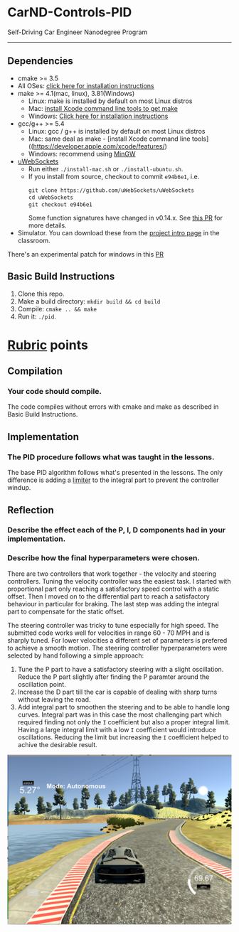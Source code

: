 # CarND-Controls-PID
Self-Driving Car Engineer Nanodegree Program

---

## Dependencies

* cmake >= 3.5
 * All OSes: [click here for installation instructions](https://cmake.org/install/)
* make >= 4.1(mac, linux), 3.81(Windows)
  * Linux: make is installed by default on most Linux distros
  * Mac: [install Xcode command line tools to get make](https://developer.apple.com/xcode/features/)
  * Windows: [Click here for installation instructions](http://gnuwin32.sourceforge.net/packages/make.htm)
* gcc/g++ >= 5.4
  * Linux: gcc / g++ is installed by default on most Linux distros
  * Mac: same deal as make - [install Xcode command line tools]((https://developer.apple.com/xcode/features/)
  * Windows: recommend using [MinGW](http://www.mingw.org/)
* [uWebSockets](https://github.com/uWebSockets/uWebSockets)
  * Run either `./install-mac.sh` or `./install-ubuntu.sh`.
  * If you install from source, checkout to commit `e94b6e1`, i.e.
    ```
    git clone https://github.com/uWebSockets/uWebSockets 
    cd uWebSockets
    git checkout e94b6e1
    ```
    Some function signatures have changed in v0.14.x. See [this PR](https://github.com/udacity/CarND-MPC-Project/pull/3) for more details.
* Simulator. You can download these from the [project intro page](https://github.com/udacity/self-driving-car-sim/releases) in the classroom.

There's an experimental patch for windows in this [PR](https://github.com/udacity/CarND-PID-Control-Project/pull/3)

## Basic Build Instructions

1. Clone this repo.
2. Make a build directory: `mkdir build && cd build`
3. Compile: `cmake .. && make`
4. Run it: `./pid`. 

# [Rubric](https://review.udacity.com/#!/rubrics/824/view) points

## Compilation

### Your code should compile.

The code compiles without errors with cmake and make as described in Basic Build Instructions.

## Implementation

### The PID procedure follows what was taught in the lessons.

The base PID algorithm follows what's presented in the lessons. The only difference is adding a [limiter](./src/PID.cpp#L27) to the integral part to prevent the controller windup.

## Reflection

### Describe the effect each of the P, I, D components had in your implementation.

### Describe how the final hyperparameters were chosen.

There are two controllers that work together - the velocity and steering controllers. Tuning the velocity controller was the easiest task. I started with proportional part only reaching a satisfactory speed control with a static offset. Then I moved on to the differential part to reach a satisfactory behaviour in particular for braking. The last step was adding the integral part to compensate for the static offset.

The steering controller was tricky to tune especially for high speed. The submitted code works well for velocities in range 60 - 70 MPH and is sharply tuned. For lower velocities a different set of parameters is prefered to achieve a smooth motion.
The steering controller hyperparameters were selected by hand following a simple approach:

1. Tune the P part to have a satisfactory steering with a slight oscillation. Reduce the P part slightly after finding the P paramter around the oscillation point.
2. Increase the D part till the car is capable of dealing with sharp turns without leaving the road.
3. Add integral part to smoothen the steering and to be able to handle long curves. Integral part was in this case the most challenging part which required finding not only the `I` coefficient but also a proper integral limit. Having a large integral limit with a low `I` coefficient would introduce oscillations. Reducing the limit but increasing the `I` coefficient helped to achive the desirable result.

![Dealing with long curves](media/curve.png)
